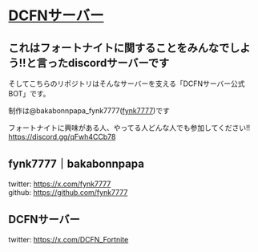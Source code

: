 # [DCFNサーバー](https://discord.gg/qFwh4CCb78)

## __これはフォートナイトに関することをみんなでしよう!!と言ったdiscordサーバーです__

そしてこちらのリポジトリはそんなサーバーを支える「DCFNサーバー公式BOT」です。

制作は@bakabonnpapa_fynk7777([fynk7777](https://github.com/fynk7777))です

フォートナイトに興味がある人、やってる人どんな人でも参加してください!!  
https://discord.gg/qFwh4CCb78


## fynk7777｜bakabonnpapa
twitter: https://x.com/fynk7777  
github: https://github.com/fynk7777  

## DCFNサーバー  
twitter: https://x.com/DCFN_Fortnite
